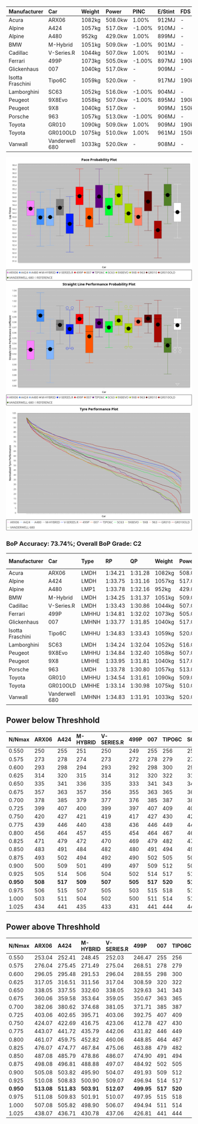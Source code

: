 | Manufacturer     | Car            | Weight | Power   | PINC    | E/Stint | FDS     |
|:-|:-|:-|:-|:-|:-|:-|
| Acura            | ARX06          | 1082kg | 508.0kw | 1.00%   | 912MJ   |    -    |
| Alpine           | A424           | 1057kg | 517.0kw | -1.00%  | 910MJ   |    -    |
| Alpine           | A480           | 952kg  | 429.0kw | 1.00%   | 899MJ   |    -    |
| BMW              | M-Hybrid       | 1051kg | 509.0kw | -1.00%  | 901MJ   |    -    |
| Cadillac         | V-Series.R     | 1044kg | 507.0kw | 1.00%   | 901MJ   |    -    |
| Ferrari          | 499P           | 1073kg | 505.0kw | -1.00%  | 897MJ   | 190kph  |
| Glickenhaus      | 007            | 1040kg | 517.0kw |    -    | 909MJ   |    -    |
| Isotta Fraschini | Tipo6C         | 1059kg | 520.0kw |    -    | 917MJ   | 190kph  |
| Lamborghini      | SC63           | 1052kg | 516.0kw | -1.00%  | 904MJ   |    -    |
| Peugeot          | 9X8Evo         | 1058kg | 507.0kw | -1.00%  | 895MJ   | 190kph  |
| Peugeot          | 9X8            | 1040kg | 517.0kw |    -    | 909MJ   | 150kph  |
| Porsche          | 963            | 1057kg | 513.0kw | -1.00%  | 906MJ   |    -    |
| Toyota           | GR010          | 1090kg | 509.0kw | 1.00%   | 909MJ   | 190kph  |
| Toyota           | GR010OLD       | 1075kg | 510.0kw | 1.00%   | 961MJ   | 150kph  |
| Vanwall          | Vanderwell 680 | 1033kg | 520.0kw |    -    | 908MJ   |    -    |

![PACECHART](./IMG/ACOMETHOD.png)
![STRAIGHTLINEPERFORMANCECHART](./IMG/ACOMETHOD_sp.png)
![TYREPERFORMANCECHART](./IMG/ACOMETHOD_tw.png)

### BoP Accuracy: 73.74%; Overall BoP Grade: C2
| Manufacturer     | Car            | Type  | RP      | QP      | Weight | Power¹  | Threshhold | PINC    | Power²   | E/Stint | AVG Vmax  | FDS     | RDLC | L/Stint | BOP-Grade | Model Accuracy | Model Points | Match% | SimDiff |
|:-|:-|:-|:-|:-|:-|:-|:-|:-|:-|:-|:-|:-|:-|:-|:-|:-|:-|:-|:-|
| Acura            | ARX06          | LMDH  | 1:34.21 | 1:31.28 | 1082kg | 508.0kw | 210.0kph   | 1.00%   | 513.10kw |  912MJ  | 294.22kph |    -    | 0.99 | 40      | +C1       | 100.00%        | 996          | 78.86% | #       |
| Alpine           | A424           | LMDH  | 1:33.75 | 1:31.16 | 1057kg | 517.0kw | 210.0kph   | -1.00%  | 511.80kw |  910MJ  | 305.71kph |    -    | 1.00 | 40      | -C1       | 100.00%        | 946          | 77.28% | #       |
| Alpine           | A480           | LMP1  | 1:33.78 | 1:32.16 |  952kg | 429.0kw | 210.0kph   | 1.00%   | 433.30kw |  899MJ  | 294.01kph |    -    | 0.98 | 37      | -B2       | 97.08%         | 1727         | 83.14% | ±0.09s  |
| BMW              | M-Hybrid       | LMDH  | 1:34.25 | 1:31.37 | 1051kg | 509.0kw | 210.0kph   | -1.00%  | 503.90kw |  901MJ  | 302.39kph |    -    | 1.01 | 40      | ~A1       | 100.00%        | 1998         | 97.03% | #       |
| Cadillac         | V-Series.R     | LMDH  | 1:33.43 | 1:30.86 | 1044kg | 507.0kw | 210.0kph   | 1.00%   | 512.10kw |  901MJ  | 301.97kph |    -    | 1.02 | 40      | -D2       | 98.11%         | 3991         | 62.35% | ±1.53s  |
| Ferrari          | 499P           | LMHHU | 1:34.81 | 1:32.02 | 1073kg | 505.0kw | 210.0kph   | -1.00%  | 500.00kw |  897MJ  | 302.61kph | 190kph  | 1.01 | 40      | +D2       | 98.72%         | 4180         | 62.88% | ±1.13s  |
| Glickenhaus      | 007            | LMHNH | 1:33.77 | 1:31.85 | 1040kg | 517.0kw | 210.0kph   |    -    | 517.00kw |  909MJ  | 300.87kph |    -    | 0.96 | 40      | -B2       | 94.07%         | 2174         | 84.18% | ±2.59s  |
| Isotta Fraschini | Tipo6C         | LMHHU | 1:34.83 | 1:33.43 | 1059kg | 520.0kw | 210.0kph   |    -    | 520.00kw |  917MJ  | 304.19kph | 190kph  | 1.04 | 40      | +Ω1       | 97.73%         | 129          | 38.20% | #       |
| Lamborghini      | SC63           | LMDH  | 1:34.24 | 1:32.04 | 1052kg | 516.0kw | 210.0kph   | -1.00%  | 510.80kw |  904MJ  | 302.35kph |    -    | 1.03 | 40      | ~A1       | 100.00%        | 784          | 97.08% | #       |
| Peugeot          | 9X8Evo         | LMHHU | 1:34.84 | 1:32.40 | 1058kg | 507.0kw | 210.0kph   | -1.00%  | 501.90kw |  895MJ  | 303.14kph | 190kph  | 1.00 | 40      | +D2       | 100.00%        | 636          | 60.37% | #       |
| Peugeot          | 9X8            | LMHHE | 1:33.95 | 1:31.81 | 1040kg | 517.0kw | 210.0kph   |    -    | 517.00kw |  909MJ  | 302.39kph | 150kph  | 1.03 | 40      | -A2       | 99.28%         | 4250         | 92.34% | ±0.71s  |
| Porsche          | 963            | LMDH  | 1:33.78 | 1:30.80 | 1057kg | 513.0kw | 210.0kph   | -1.00%  | 507.90kw |  906MJ  | 303.52kph |    -    | 1.00 | 40      | -B2       | 99.91%         | 11713        | 81.61% | ±1.82s  |
| Toyota           | GR010          | LMHHU | 1:34.54 | 1:31.61 | 1090kg | 509.0kw | 210.0kph   | 1.00%   | 514.10kw |  909MJ  | 302.99kph | 190kph  | 1.00 | 40      | +C1       | 99.90%         | 3123         | 78.61% | ±0.78s  |
| Toyota           | GR010OLD       | LMHHE | 1:33.14 | 1:30.98 | 1075kg | 510.0kw | 210.0kph   | 1.00%   | 515.10kw |  961MJ  | 302.22kph | 150kph  | 1.02 | 40      | -Ω1       | 100.00%        | 730          | 39.87% | ±0.47s  |
| Vanwall          | Vanderwell 680 | LMHNH | 1:34.83 | 1:31.91 | 1033kg | 520.0kw | 210.0kph   |    -    | 520.00kw |  908MJ  | 298.79kph |    -    | 1.01 | 40      | +C2       | 95.99%         | 527          | 72.34% | ±1.50s  |

## Power below Threshhold
| N/Nmax    | ARX06   | A424    | M-HYBRID | V-SERIES.R | 499P    | 007     | TIPO6C  | SC63    | 9X8EVO  | 9X8     | 963     | GR010   | GR010OLD | VANDERWELL 680 | ​     | RPM      | A480       |
|:-|:-|:-|:-|:-|:-|:-|:-|:-|:-|:-|:-|:-|:-|:-|:-|:-|:-|
|  0.550    |  250    |  255    |  251     |  250       |  249    |  255    |  256    |  254    |  250    |  255    |  253    |  251    |  251     |  256           |  ​    |   --     |  0.00      |
|  0.575    |  273    |  278    |  274     |  273       |  272    |  278    |  279    |  277    |  273    |  278    |  276    |  274    |  274     |  279           |  ​    |   --     |  0.00      |
|  0.600    |  293    |  298    |  294     |  293       |  292    |  298    |  300    |  298    |  293    |  298    |  296    |  294    |  295     |  300           |  ​    |   --     |  0.00      |
|  0.625    |  314    |  320    |  315     |  314       |  312    |  320    |  322    |  319    |  314    |  320    |  317    |  315    |  316     |  322           |  ​    |   --     |  0.00      |
|  0.650    |  335    |  341    |  336     |  335       |  333    |  341    |  343    |  340    |  335    |  341    |  338    |  336    |  337     |  343           |  ​    |   --     |  0.00      |
|  0.675    |  357    |  363    |  357     |  356       |  355    |  363    |  365    |  362    |  356    |  363    |  360    |  357    |  358     |  365           |  ​    |   --     |  0.00      |
|  0.700    |  378    |  385    |  379     |  377       |  376    |  385    |  387    |  384    |  377    |  385    |  382    |  379    |  380     |  387           |  ​    |   --     |  0.00      |
|  0.725    |  399    |  407    |  400     |  399       |  397    |  407    |  409    |  406    |  399    |  407    |  403    |  400    |  401     |  409           |  ​    |   --     |  0.00      |
|  0.750    |  420    |  427    |  421     |  419       |  417    |  427    |  430    |  427    |  419    |  427    |  424    |  421    |  422     |  430           |  ​    |   --     |  0.00      |
|  0.775    |  439    |  446    |  440     |  438       |  436    |  446    |  449    |  446    |  438    |  446    |  443    |  440    |  441     |  449           |  ​    |  5000    |  253.06    |
|  0.800    |  456    |  464    |  457     |  455       |  454    |  464    |  467    |  463    |  455    |  464    |  461    |  457    |  458     |  467           |  ​    |  5500    |  299.07    |
|  0.825    |  471    |  479    |  472     |  470       |  469    |  479    |  482    |  478    |  470    |  479    |  476    |  472    |  473     |  482           |  ​    |  6000    |  334.08    |
|  0.850    |  483    |  491    |  484     |  482       |  480    |  491    |  494    |  490    |  482    |  491    |  487    |  484    |  485     |  494           |  ​    |  6500    |  377.09    |
|  0.875    |  493    |  502    |  494     |  492       |  490    |  502    |  505    |  501    |  492    |  502    |  498    |  494    |  495     |  505           |  ​    |  7000    |  421.10    |
|  0.900    |  500    |  509    |  501     |  499       |  497    |  509    |  512    |  508    |  499    |  509    |  505    |  501    |  502     |  512           |  ​    |  7500    |  432.10    |
|  0.925    |  505    |  514    |  506     |  504       |  502    |  514    |  517    |  513    |  504    |  514    |  510    |  506    |  507     |  517           |  ​    |  8000    |  428.10    |
| **0.950** | **508** | **517** | **509**  | **507**    | **505** | **517** | **520** | **516** | **507** | **517** | **513** | **509** | **510**  | **520**        | **​** | **8500** | **431.10** |
|  0.975    |  506    |  515    |  507     |  505       |  503    |  515    |  518    |  514    |  505    |  515    |  511    |  507    |  508     |  518           |  ​    |  9000    |  216.05    |
|  1.000    |  503    |  511    |  504     |  502       |  500    |  511    |  514    |  510    |  502    |  511    |  507    |  504    |  505     |  514           |  ​    |   --     |  0.00      |
|  1.025    |  434    |  441    |  435     |  433       |  431    |  441    |  444    |  441    |  433    |  441    |  438    |  435    |  436     |  444           |  ​    |   --     |  0.00      |

## Power above Threshhold
| N/Nmax    | ARX06      | A424       | M-HYBRID   | V-SERIES.R | 499P       | 007     | TIPO6C  | SC63       | 9X8EVO     | 9X8     | 963        | GR010      | GR010OLD   | VANDERWELL 680 | ​     | RPM      | A480       |
|:-|:-|:-|:-|:-|:-|:-|:-|:-|:-|:-|:-|:-|:-|:-|:-|:-|:-|
|  0.550    |  253.04    |  252.41    |  248.45    |  252.03    |  246.47    |  255    |  256    |  251.41    |  247.46    |  255    |  250.43    |  253.04    |  254.05    |  256           |  ​    |   --     |  0.00      |
|  0.575    |  276.04    |  275.45    |  271.49    |  275.04    |  268.51    |  278    |  279    |  274.45    |  270.50    |  278    |  273.47    |  276.05    |  277.05    |  279           |  ​    |   --     |  0.00      |
|  0.600    |  296.05    |  295.48    |  291.53    |  296.04    |  288.55    |  298    |  300    |  295.49    |  290.54    |  298    |  293.50    |  297.05    |  297.06    |  300           |  ​    |   --     |  0.00      |
|  0.625    |  317.05    |  316.51    |  311.56    |  317.04    |  308.59    |  320    |  322    |  316.52    |  310.58    |  320    |  314.54    |  318.06    |  319.06    |  322           |  ​    |   --     |  0.00      |
|  0.650    |  338.05    |  337.55    |  332.60    |  338.05    |  329.63    |  341    |  343    |  337.56    |  331.61    |  341    |  335.57    |  339.06    |  340.07    |  343           |  ​    |   --     |  0.00      |
|  0.675    |  360.06    |  359.58    |  353.64    |  359.05    |  350.67    |  363    |  365    |  358.59    |  352.65    |  363    |  356.61    |  361.06    |  362.07    |  365           |  ​    |   --     |  0.00      |
|  0.700    |  382.06    |  380.62    |  374.68    |  381.05    |  371.71    |  385    |  387    |  380.63    |  373.69    |  385    |  377.65    |  383.07    |  383.07    |  387           |  ​    |   --     |  0.00      |
|  0.725    |  403.06    |  402.65    |  395.71    |  403.06    |  392.75    |  407    |  409    |  401.66    |  394.73    |  407    |  399.68    |  404.07    |  405.08    |  409           |  ​    |   --     |  0.00      |
|  0.750    |  424.07    |  422.69    |  416.75    |  423.06    |  412.78    |  427    |  430    |  422.70    |  414.77    |  427    |  419.72    |  425.07    |  426.08    |  430           |  ​    |   --     |  0.00      |
|  0.775    |  443.07    |  441.72    |  435.79    |  442.06    |  431.82    |  446    |  449    |  441.73    |  433.80    |  446    |  438.75    |  444.08    |  445.09    |  449           |  ​    |  5000    |  253.06    |
|  0.800    |  461.07    |  459.75    |  452.82    |  460.06    |  448.85    |  464    |  467    |  458.75    |  450.84    |  464    |  455.78    |  462.08    |  463.09    |  467           |  ​    |  5500    |  299.07    |
|  0.825    |  476.07    |  474.77    |  467.84    |  475.06    |  463.88    |  479    |  482    |  473.78    |  465.86    |  479    |  470.81    |  477.08    |  478.09    |  482           |  ​    |  6000    |  334.08    |
|  0.850    |  487.08    |  485.79    |  478.86    |  486.07    |  474.90    |  491    |  494    |  485.80    |  476.88    |  491    |  482.83    |  488.09    |  489.09    |  494           |  ​    |  6500    |  377.09    |
|  0.875    |  498.08    |  496.81    |  488.88    |  497.07    |  484.92    |  502    |  505    |  495.82    |  486.90    |  502    |  492.84    |  499.09    |  500.10    |  505           |  ​    |  7000    |  421.10    |
|  0.900    |  505.08    |  503.82    |  495.90    |  504.07    |  491.93    |  509    |  512    |  502.83    |  493.92    |  509    |  499.86    |  506.09    |  507.10    |  512           |  ​    |  7500    |  432.10    |
|  0.925    |  510.08    |  508.83    |  500.90    |  509.07    |  496.94    |  514    |  517    |  507.84    |  498.92    |  514    |  504.86    |  511.09    |  512.10    |  517           |  ​    |  8000    |  428.10    |
| **0.950** | **513.08** | **511.83** | **503.91** | **512.07** | **499.95** | **517** | **520** | **510.84** | **501.93** | **517** | **507.87** | **514.09** | **515.10** | **520**        | **​** | **8500** | **431.10** |
|  0.975    |  511.08    |  509.83    |  501.91    |  510.07    |  497.95    |  515    |  518    |  508.84    |  499.93    |  515    |  505.87    |  512.09    |  513.10    |  518           |  ​    |  9000    |  216.05    |
|  1.000    |  507.08    |  505.82    |  498.90    |  506.07    |  494.94    |  511    |  514    |  505.83    |  496.92    |  511    |  502.86    |  508.09    |  509.10    |  514           |  ​    |   --     |  0.00      |
|  1.025    |  438.07    |  436.71    |  430.78    |  437.06    |  426.81    |  441    |  444    |  436.72    |  428.79    |  441    |  433.74    |  439.08    |  440.09    |  444           |  ​    |   --     |  0.00      |
